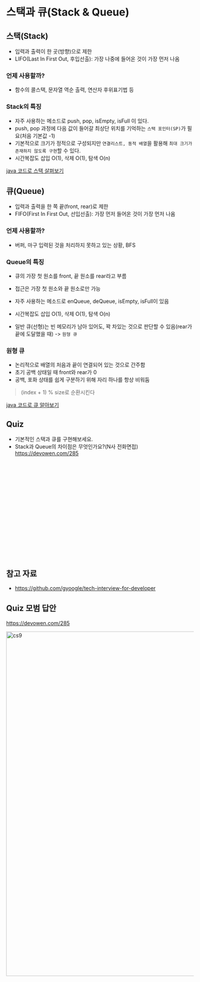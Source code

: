 # 스택과 큐(Stack & Queue)

## 스택(Stack)

* 입력과 출력이 한 곳(방향)으로 제한
* LIFO(Last In First Out, 후입선출): 가장 나중에 들어온 것이 가장 먼저 나옴

### 언제 사용할까?

* 함수의 콜스택, 문자열 역순 출력, 연산자 후위표기법 등

### Stack의 특징

* 자주 사용하는 메소드로 push, pop, isEmpty, isFull 이 있다. 
* push, pop 과정에 다음 값이 들어갈 최상단 위치를 기억하는 `스택 포인터(SP)`가 필요(처음 기본값 -1)
* 기본적으로 크기가 정적으로 구성되지만 `연결리스트, 동적 배열`을 활용해 `최대 크기가 존재하지 않도록 구현`할 수 있다.
* 시간복잡도 삽입 O(1), 삭제 O(1), 탐색 O(n)

[java 코드로 스택 살펴보기](https://github.com/jisicTank/CS/tree/main/Data%20Structure/code)





## 큐(Queue)

* 입력과 출력을 한 쪽 끝(front, rear)로 제한
* FIFO(First In First Out, 선입선출): 가장 먼저 들어온 것이 가장 먼저 나옴

### 언제 사용할까?

* 버퍼, 마구 입력된 것을 처리하지 못하고 있는 상황, BFS

### Queue의 특징

* 큐의 가장 첫 원소를 front, 끝 원소를 rear라고 부름

* 접근은 가장 첫 원소와 끝 원소로만 가능

* 자주 사용하는 메소드로 enQueue, deQueue, isEmpty, isFull이 있음

* 시간복잡도 삽입 O(1), 삭제 O(1), 탐색 O(n)

* 일반 큐(선형)는 빈 메모리가 남아 있어도, 꽉 차있는 것으로 판단할 수 있음(rear가 끝에 도달했을 때) -> `원형 큐`

  



### 원형 큐

* 논리적으로 배열의 처음과 끝이 연결되어 있는 것으로 간주함
* 초기 공백 상태일 때 front와 rear가 0
* 공백, 포화 상태를 쉽게 구분하기 위해 자리 하나를 항상 비워둠

> (index + 1) % size로 순환시킨다

[java 코드로 큐 알아보기](https://github.com/jisicTank/CS/tree/main/Data%20Structure/code)





## Quiz

* 기본적인 스택과 큐를 구현해보세요.
* Stack과 Queue의 차이점은 무엇인가요?(N사 전화면접)
  https://devowen.com/285

<br><br><br><br><br><br><br><br><br><br><br><br><br><br><br>

## 참고 자료

* https://github.com/gyoogle/tech-interview-for-developer



## Quiz 모범 답안



https://devowen.com/285

<img width="927" alt="cs9" src="https://user-images.githubusercontent.com/46706670/108017404-2380ab00-7058-11eb-81d3-701f423a5328.png">





